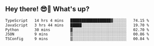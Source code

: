 ## Hey there! 😎👋 What's up?

<!--START_SECTION:waka-->

```txt
TypeScript   14 hrs 4 mins   ██████████████████▓░░░░░░   74.15 %
JavaScript   3 hrs 44 mins   █████░░░░░░░░░░░░░░░░░░░░   19.70 %
Python       30 mins         ▓░░░░░░░░░░░░░░░░░░░░░░░░   02.70 %
JSON         9 mins          ▒░░░░░░░░░░░░░░░░░░░░░░░░   00.86 %
TSConfig     9 mins          ▒░░░░░░░░░░░░░░░░░░░░░░░░   00.84 %
```

<!--END_SECTION:waka-->
